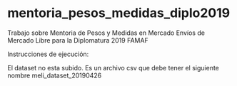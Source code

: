 # mentoria_pesos_medidas_diplo2019
Trabajo sobre Mentoria de Pesos y Medidas en Mercado Envíos de Mercado Libre para la Diplomatura 2019 FAMAF

Instrucciones de ejecución:

El dataset no esta subido. Es un archivo csv que debe tener el siguiente nombre meli_dataset_20190426

